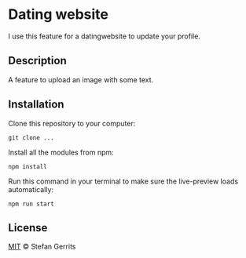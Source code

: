 # Dating website

I use this feature for a datingwebsite to update your profile.

## Description

A feature to upload an image with some text.

## Installation

Clone this repository to your computer:

```
git clone ...
```

Install all the modules from npm:

```
npm install
```


Run this command in your terminal to make sure the live-preview loads automatically:

```
npm run start
```

## License

[MIT](https://github.com/StefanGerrits2/datingwebsite-bloktech/blob/master/LICENSE.txt) © Stefan Gerrits

